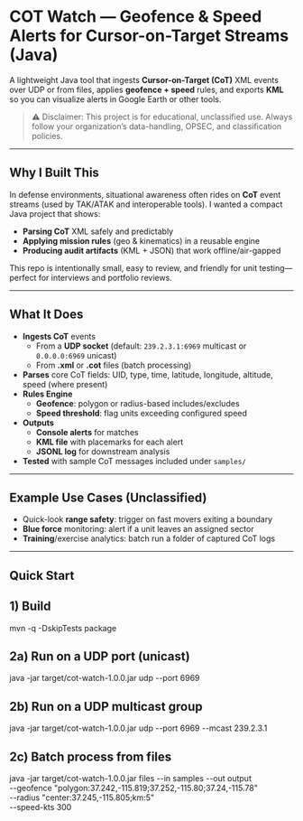 # COT Watch — Geofence & Speed Alerts for Cursor-on-Target Streams (Java)

A lightweight Java tool that ingests **Cursor-on-Target (CoT)** XML events over UDP or from files, applies **geofence + speed** rules, and exports **KML** so you can visualize alerts in Google Earth or other tools.

> ⚠️ Disclaimer: This project is for educational, unclassified use. Always follow your organization’s data-handling, OPSEC, and classification policies.

---

## Why I Built This

In defense environments, situational awareness often rides on **CoT** event streams (used by TAK/ATAK and interoperable tools). I wanted a compact Java project that shows:
- **Parsing CoT** XML safely and predictably
- **Applying mission rules** (geo & kinematics) in a reusable engine
- **Producing audit artifacts** (KML + JSON) that work offline/air-gapped

This repo is intentionally small, easy to review, and friendly for unit testing—perfect for interviews and portfolio reviews.

---

## What It Does

- **Ingests CoT** events
  - From a **UDP socket** (default: `239.2.3.1:6969` multicast or `0.0.0.0:6969` unicast)
  - From **.xml** or **.cot** files (batch processing)
- **Parses** core CoT fields: UID, type, time, latitude, longitude, altitude, speed (where present)
- **Rules Engine**
  - **Geofence**: polygon or radius-based includes/excludes
  - **Speed threshold**: flag units exceeding configured speed
- **Outputs**
  - **Console alerts** for matches
  - **KML file** with placemarks for each alert
  - **JSONL log** for downstream analysis
- **Tested** with sample CoT messages included under `samples/`

---

## Example Use Cases (Unclassified)

- Quick-look **range safety**: trigger on fast movers exiting a boundary
- **Blue force** monitoring: alert if a unit leaves an assigned sector
- **Training**/exercise analytics: batch run a folder of captured CoT logs

---

## Quick Start

## 1) Build
mvn -q -DskipTests package

## 2a) Run on a UDP port (unicast)
java -jar target/cot-watch-1.0.0.jar udp --port 6969

## 2b) Run on a UDP multicast group
java -jar target/cot-watch-1.0.0.jar udp --port 6969 --mcast 239.2.3.1

## 2c) Batch process from files
java -jar target/cot-watch-1.0.0.jar files --in samples --out output \
  --geofence "polygon:37.242,-115.819;37.252,-115.80;37.24,-115.78" \
  --radius "center:37.245,-115.805;km:5" \
  --speed-kts 300
